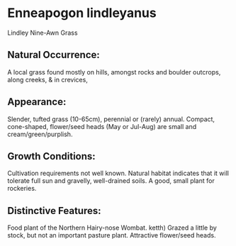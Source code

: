 # Enneapogon lindleyanus
Lindley Nine-Awn Grass

## Natural Occurrence:
A local grass found mostly on hills, amongst rocks and
boulder outcrops, along creeks, & in crevices,

## Appearance:
Slender, tufted grass (10-65cm), perennial
or (rarely) annual. Compact, cone-shaped,
flower/seed heads (May or Jul-Aug) are
small and cream/green/purplish.

## Growth Conditions:
Cultivation requirements not well known.
Natural habitat indicates that it will
tolerate full sun and gravelly, well-drained
soils. A good, small plant for rockeries.

## Distinctive Features:
Food plant of the Northern Hairy-nose Wombat. ketth)
Grazed a little by stock, but not an important
pasture plant. Attractive flower/seed heads.

<div id="qrcode"></div>
<script src="{{ site.baseurl }}{% link assets/js/qrcode.js %}"> </script>
<script type="text/javascript">
new QRCode(document.getElementById("qrcode"), "{{ site.baseurl }}/link enneapogon-lindleyanus");
</script>

